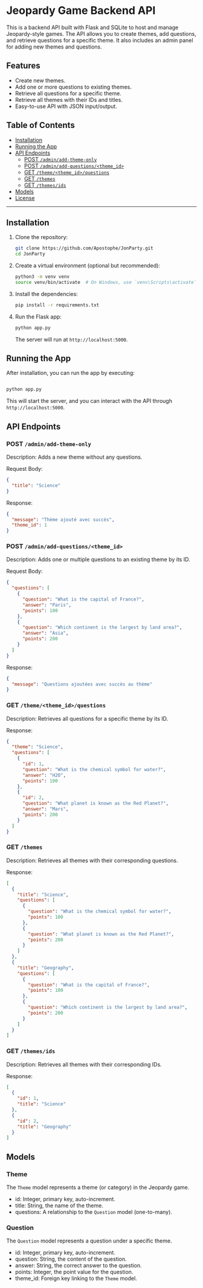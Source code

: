 # Jeopardy Game Backend API

This is a backend API built with Flask and SQLite to host and manage Jeopardy-style games. The API allows you to create themes, add questions, and retrieve questions for a specific theme. It also includes an admin panel for adding new themes and questions.

## Features

- Create new themes.
- Add one or more questions to existing themes.
- Retrieve all questions for a specific theme.
- Retrieve all themes with their IDs and titles.
- Easy-to-use API with JSON input/output.

## Table of Contents

- [Installation](#installation)
- [Running the App](#running-the-app)
- [API Endpoints](#api-endpoints)
  - [POST `/admin/add-theme-only`](#post-adminadd-theme-only)
  - [POST `/admin/add-questions/<theme_id>`](#post-adminadd-questionstheme_id)
  - [GET `/theme/<theme_id>/questions`](#get-themetheme_idquestions)
  - [GET `/themes`](#get-themes)
  - [GET `/themes/ids`](#get-themesids)
- [Models](#models)
- [License](#license)

---

## Installation

1. Clone the repository:

   ```bash
   git clone https://github.com/Apostophe/JonParty.git
   cd JonParty
   ```

2. Create a virtual environment (optional but recommended):

    ```bash
    python3 -m venv venv
    source venv/bin/activate  # On Windows, use `venv\Scripts\activate`
    ```

3. Install the dependencies:

    ```bash
    pip install -r requirements.txt
    ```

4. Run the Flask app:

    ```bash
    python app.py
    ```

    The server will run at `http://localhost:5000`.


## Running the App

After installation, you can run the app by executing:

```bash

python app.py

```

This will start the server, and you can interact with the API through `http://localhost:5000`.

## API Endpoints
### POST `/admin/add-theme-only`

Description: Adds a new theme without any questions.

Request Body:

```json
{
  "title": "Science"
}
```

Response:

```json
{
  "message": "Thème ajouté avec succès",
  "theme_id": 1
}
```

### POST `/admin/add-questions/<theme_id>`

Description: Adds one or multiple questions to an existing theme by its ID.

Request Body:

```json
{
  "questions": [
    {
      "question": "What is the capital of France?",
      "answer": "Paris",
      "points": 100
    },
    {
      "question": "Which continent is the largest by land area?",
      "answer": "Asia",
      "points": 200
    }
  ]
}
```

Response:

```json
{
  "message": "Questions ajoutées avec succès au thème"
}
```

### GET `/theme/<theme_id>/questions`

Description: Retrieves all questions for a specific theme by its ID.

Response:

```json
{
  "theme": "Science",
  "questions": [
    {
      "id": 1,
      "question": "What is the chemical symbol for water?",
      "answer": "H2O",
      "points": 100
    },
    {
      "id": 2,
      "question": "What planet is known as the Red Planet?",
      "answer": "Mars",
      "points": 200
    }
  ]
}
```

### GET `/themes`

Description: Retrieves all themes with their corresponding questions.

Response:

```json
[
  {
    "title": "Science",
    "questions": [
      {
        "question": "What is the chemical symbol for water?",
        "points": 100
      },
      {
        "question": "What planet is known as the Red Planet?",
        "points": 200
      }
    ]
  },
  {
    "title": "Geography",
    "questions": [
      {
        "question": "What is the capital of France?",
        "points": 100
      },
      {
        "question": "Which continent is the largest by land area?",
        "points": 200
      }
    ]
  }
]
```

### GET `/themes/ids`

Description: Retrieves all themes with their corresponding IDs.

Response:

```json
[
  {
    "id": 1,
    "title": "Science"
  },
  {
    "id": 2,
    "title": "Geography"
  }
]
```

## Models
### Theme

The `Theme` model represents a theme (or category) in the Jeopardy game.

- id: Integer, primary key, auto-increment.
- title: String, the name of the theme.
- questions: A relationship to the `Question` model (one-to-many).

### Question

The `Question` model represents a question under a specific theme.

- id: Integer, primary key, auto-increment.
- question: String, the content of the question.
- answer: String, the correct answer to the question.
- points: Integer, the point value for the question.
- theme_id: Foreign key linking to the `Theme` model.